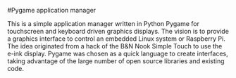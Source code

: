 #Pygame application manager

This is a simple application manager written in Python Pygame for touchscreen and keyboard driven graphics displays.
The vision is to provide a graphics interface to control an embedded Linux system or Raspberry Pi. The idea originated from a hack of the B&N Nook Simple Touch to use the e-ink display.
Pygame was chosen as a quick language to create interfaces, taking advantage of the large number of open source libraries and existing code.